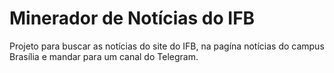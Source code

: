   #  Minerador de Notícias do IFB 
  
  
Projeto para buscar as notícias do site do IFB, na pagína notícias do campus Brasília e mandar para um canal do Telegram.
